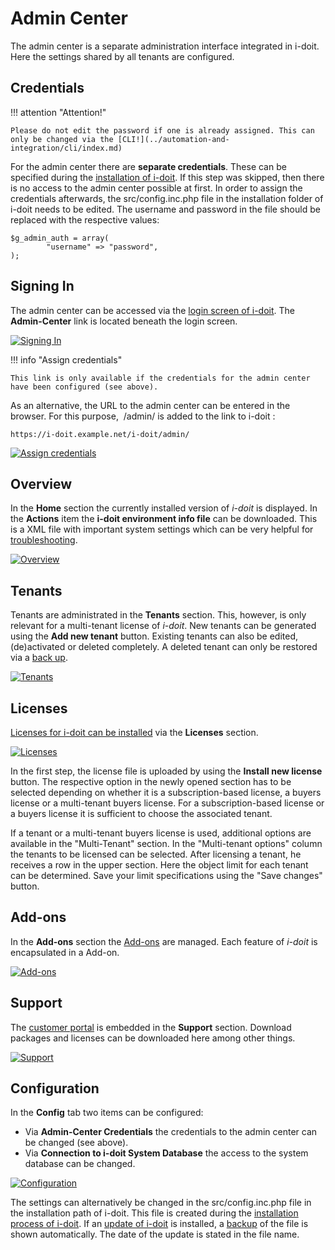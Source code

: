 # Admin Center

The admin center is a separate administration interface integrated in i-doit. Here the settings shared by all tenants are configured.

Credentials
-----------

!!! attention "Attention!"

    Please do not edit the password if one is already assigned. This can only be changed via the [CLI!](../automation-and-integration/cli/index.md)

For the admin center there are **separate credentials**. These can be specified during the [installation of i-doit](../installation/manual-installation/setup.md). If this step was skipped, then there is no access to the admin center possible at first. In order to assign the credentials afterwards, the src/config.inc.php file in the installation folder of i-doit needs to be edited. The username and password in the file should be replaced with the respective values:

    $g_admin_auth = array(
            "username" => "password",
    );

Signing In
----------

The admin center can be accessed via the [login screen of i-doit](../basics/initial-login.md). The **Admin-Center** link is located beneath the login screen.

[![Signing In](../assets/images/en/system-administration/admin-center/1-ac.png)](../assets/images/en/system-administration/admin-center/1-ac.png)

!!! info "Assign credentials"

    This link is only available if the credentials for the admin center have been configured (see above).

As an alternative, the URL to the admin center can be entered in the browser. For this purpose,  /admin/ is added to the link to i-doit :

    https://i-doit.example.net/i-doit/admin/

[![Assign credentials](../assets/images/en/system-administration/admin-center/2-ac.png)](../assets/images/en/system-administration/admin-center/2-ac.png)

Overview
--------

In the **Home** section the currently installed version of _i-doit_ is displayed. In the **Actions** item the **i-doit environment info file** can be downloaded. This is a XML file with important system settings which can be very helpful for [troubleshooting](./troubleshooting/index.md).

[![Overview](../assets/images/en/system-administration/admin-center/3-ac.png)](../assets/images/en/system-administration/admin-center/3-ac.png)

Tenants
-------

Tenants are administrated in the **Tenants** section. This, however, is only relevant for a multi-tenant license of _i-doit_. New tenants can be generated using the **Add new tenant** button. Existing tenants can also be edited, (de)activated or deleted completely. A deleted tenant can only be restored via a [back up](../maintenance-and-operation/backup-and-recovery/index.md).

[![Tenants](../assets/images/en/system-administration/admin-center/4-ac.png)](../assets/images/en/system-administration/admin-center/4-ac.png)

Licenses
--------

[Licenses for i-doit can be installed](../maintenance-and-operation/activate-license.md) via the **Licenses** section.

[![Licenses](../assets/images/en/system-administration/admin-center/5-ac.png)](../assets/images/en/system-administration/admin-center/5-ac.png)

In the first step, the license file is uploaded by using the **Install new license** button. The respective option in the newly opened section has to be selected depending on whether it is a subscription-based license, a buyers license or a multi-tenant buyers license. For a subscription-based license or a buyers license it is sufficient to choose the associated tenant.

If a tenant or a multi-tenant buyers license is used, additional options are available in the "Multi-Tenant" section. In the "Multi-tenant options" column the tenants to be licensed can be selected. After licensing a tenant, he receives a row in the upper section. Here the object limit for each tenant can be determined. Save your limit specifications using the "Save changes" button.

Add-ons
-------

In the **Add-ons** section the [Add-ons](../i-doit-pro-add-ons/index.md) are managed. Each feature of _i-doit_ is encapsulated in a Add-on.

[![Add-ons](../assets/images/en/system-administration/admin-center/6-ac.png)](../assets/images/en/system-administration/admin-center/6-ac.png)

Support
-------

The [customer portal](../system-administration/customer-portal.md) is embedded in the **Support** section. Download packages and licenses can be downloaded here among other things.

[![Support](../assets/images/en/system-administration/admin-center/7-ac.png)](../assets/images/en/system-administration/admin-center/7-ac.png)

Configuration
-------------

In the **Config** tab two items can be configured:

*   Via **Admin-Center Credentials** the credentials to the admin center can be changed (see above).
*   Via **Connection to i-doit System Database** the access to the system database can be changed.

[![Configuration](../assets/images/en/system-administration/admin-center/8-ac.png)](../assets/images/en/system-administration/admin-center/8-ac.png)

The settings can alternatively be changed in the src/config.inc.php file in the installation path of i-doit. This file is created during the [installation process of i-doit](../installation/manual-installation/setup.md). If an [update of i-doit](../maintenance-and-operation/update.md) is installed, a [backup](../maintenance-and-operation/backup-and-recovery/index.md) of the file is shown automatically. The date of the update is stated in the file name.